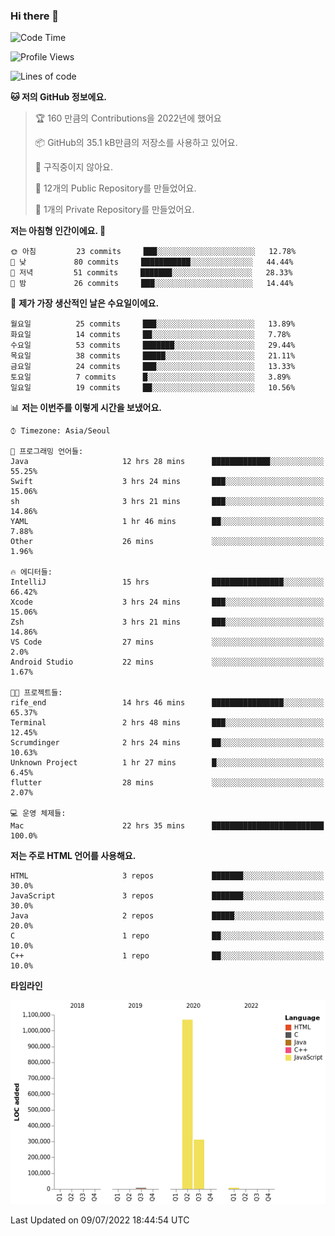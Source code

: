 ### Hi there 👋

<!--
**otm0937/otm0937** is a ✨ _special_ ✨ repository because its `README.md` (this file) appears on your GitHub profile.

Here are some ideas to get you started:

- 🔭 I’m currently working on ...
- 🌱 I’m currently learning ...
- 👯 I’m looking to collaborate on ...
- 🤔 I’m looking for help with ...
- 💬 Ask me about ...
- 📫 How to reach me: ...
- 😄 Pronouns: ...
- ⚡ Fun fact: ...
-->

  <!--START_SECTION:waka-->
![Code Time](http://img.shields.io/badge/Code%20Time-0%20secs-blue)

![Profile Views](http://img.shields.io/badge/Profile%20Views-48-blue)

![Lines of code](https://img.shields.io/badge/%EC%A0%80%EB%8A%94%20%EC%97%AC%ED%83%9C%EA%B9%8C%EC%A7%80%20-1%20Million%20%EC%A4%84%EC%9D%98%20%EC%BD%94%EB%93%9C%EB%A5%BC%20%EC%9E%91%EC%84%B1%ED%96%88%EC%96%B4%EC%9A%94.-blue)

**🐱 저의 GitHub 정보에요.** 

> 🏆 160 만큼의 Contributions을 2022년에 했어요
 > 
> 📦 GitHub의 35.1 kB만큼의 저장소를 사용하고 있어요. 
 > 
> 🚫 구직중이지 않아요.
 > 
> 📜 12개의 Public Repository를 만들었어요. 
 > 
> 🔑 1개의 Private Repository를 만들었어요. 
 > 
**저는 아침형 인간이에요. 🐤** 

```text
🌞 아침         23 commits     ███░░░░░░░░░░░░░░░░░░░░░░   12.78% 
🌆 낮　         80 commits     ███████████░░░░░░░░░░░░░░   44.44% 
🌃 저녁         51 commits     ███████░░░░░░░░░░░░░░░░░░   28.33% 
🌙 밤　         26 commits     ███░░░░░░░░░░░░░░░░░░░░░░   14.44%

```
📅 **제가 가장 생산적인 날은 수요일이에요.** 

```text
월요일          25 commits     ███░░░░░░░░░░░░░░░░░░░░░░   13.89% 
화요일          14 commits     ██░░░░░░░░░░░░░░░░░░░░░░░   7.78% 
수요일          53 commits     ███████░░░░░░░░░░░░░░░░░░   29.44% 
목요일          38 commits     █████░░░░░░░░░░░░░░░░░░░░   21.11% 
금요일          24 commits     ███░░░░░░░░░░░░░░░░░░░░░░   13.33% 
토요일          7 commits      █░░░░░░░░░░░░░░░░░░░░░░░░   3.89% 
일요일          19 commits     ██░░░░░░░░░░░░░░░░░░░░░░░   10.56%

```


📊 **저는 이번주를 이렇게 시간을 보냈어요.** 

```text
⌚︎ Timezone: Asia/Seoul

💬 프로그래밍 언어들: 
Java                     12 hrs 28 mins      █████████████░░░░░░░░░░░░   55.25% 
Swift                    3 hrs 24 mins       ███░░░░░░░░░░░░░░░░░░░░░░   15.06% 
sh                       3 hrs 21 mins       ███░░░░░░░░░░░░░░░░░░░░░░   14.86% 
YAML                     1 hr 46 mins        ██░░░░░░░░░░░░░░░░░░░░░░░   7.88% 
Other                    26 mins             ░░░░░░░░░░░░░░░░░░░░░░░░░   1.96%

🔥 에디터들: 
IntelliJ                 15 hrs              ████████████████░░░░░░░░░   66.42% 
Xcode                    3 hrs 24 mins       ███░░░░░░░░░░░░░░░░░░░░░░   15.06% 
Zsh                      3 hrs 21 mins       ███░░░░░░░░░░░░░░░░░░░░░░   14.86% 
VS Code                  27 mins             ░░░░░░░░░░░░░░░░░░░░░░░░░   2.0% 
Android Studio           22 mins             ░░░░░░░░░░░░░░░░░░░░░░░░░   1.67%

🐱‍💻 프로젝트들: 
rife_end                 14 hrs 46 mins      ████████████████░░░░░░░░░   65.37% 
Terminal                 2 hrs 48 mins       ███░░░░░░░░░░░░░░░░░░░░░░   12.45% 
Scrumdinger              2 hrs 24 mins       ██░░░░░░░░░░░░░░░░░░░░░░░   10.63% 
Unknown Project          1 hr 27 mins        █░░░░░░░░░░░░░░░░░░░░░░░░   6.45% 
flutter                  28 mins             ░░░░░░░░░░░░░░░░░░░░░░░░░   2.07%

💻 운영 체제들: 
Mac                      22 hrs 35 mins      █████████████████████████   100.0%

```

**저는 주로 HTML 언어를 사용해요.** 

```text
HTML                     3 repos             ███████░░░░░░░░░░░░░░░░░░   30.0% 
JavaScript               3 repos             ███████░░░░░░░░░░░░░░░░░░   30.0% 
Java                     2 repos             █████░░░░░░░░░░░░░░░░░░░░   20.0% 
C                        1 repo              ██░░░░░░░░░░░░░░░░░░░░░░░   10.0% 
C++                      1 repo              ██░░░░░░░░░░░░░░░░░░░░░░░   10.0%

```


**타임라인**

![Chart not found](https://raw.githubusercontent.com/otm0937/otm0937/main/charts/bar_graph.png) 


 Last Updated on 09/07/2022 18:44:54 UTC
<!--END_SECTION:waka-->
